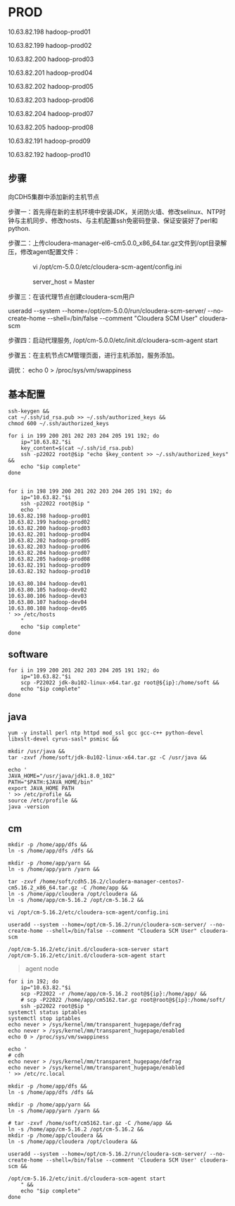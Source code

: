 # PROD

10.63.82.198 hadoop-prod01

10.63.82.199 hadoop-prod02

10.63.82.200 hadoop-prod03

10.63.82.201 hadoop-prod04

10.63.82.202 hadoop-prod05

10.63.82.203 hadoop-prod06

10.63.82.204 hadoop-prod07

10.63.82.205 hadoop-prod08

10.63.82.191 hadoop-prod09

10.63.82.192 hadoop-prod10

## 步骤

向CDH5集群中添加新的主机节点

步骤一：首先得在新的主机环境中安装JDK，关闭防火墙、修改selinux、NTP时钟与主机同步、修改hosts、与主机配置ssh免密码登录、保证安装好了perl和python.

步骤二：上传cloudera-manager-el6-cm5.0.0_x86_64.tar.gz文件到/opt目录解压，修改agent配置文件：

　　　　vi /opt/cm-5.0.0/etc/cloudera-scm-agent/config.ini

　　　　server_host = Master

步骤三：在该代理节点创建cloudera-scm用户

useradd --system --home=/opt/cm-5.0.0/run/cloudera-scm-server/ --no-create-home --shell=/bin/false --comment "Cloudera SCM User" cloudera-scm

步骤四：启动代理服务,  /opt/cm-5.0.0/etc/init.d/cloudera-scm-agent start

步骤五：在主机节点CM管理页面，进行主机添加，服务添加。

调优： echo 0 > /proc/sys/vm/swappiness

## 基本配置

```shell
ssh-keygen &&
cat ~/.ssh/id_rsa.pub >> ~/.ssh/authorized_keys &&
chmod 600 ~/.ssh/authorized_keys

for i in 199 200 201 202 203 204 205 191 192; do
    ip="10.63.82."$i
    key_content=$(cat ~/.ssh/id_rsa.pub)
    ssh -p22022 root@$ip "echo $key_content >> ~/.ssh/authorized_keys" &&
    echo "$ip complete"
done


for i in 198 199 200 201 202 203 204 205 191 192; do
    ip="10.63.82."$i
    ssh -p22022 root@$ip "
    echo '
10.63.82.198 hadoop-prod01
10.63.82.199 hadoop-prod02
10.63.82.200 hadoop-prod03
10.63.82.201 hadoop-prod04
10.63.82.202 hadoop-prod05
10.63.82.203 hadoop-prod06
10.63.82.204 hadoop-prod07
10.63.82.205 hadoop-prod08
10.63.82.191 hadoop-prod09
10.63.82.192 hadoop-prod10

10.63.80.104 hadoop-dev01
10.63.80.105 hadoop-dev02
10.63.80.106 hadoop-dev03
10.63.80.107 hadoop-dev04
10.63.80.108 hadoop-dev05
' >> /etc/hosts
    "
    echo "$ip complete"
done
```

## software

```shell
for i in 199 200 201 202 203 204 205 191 192; do
    ip="10.63.82."$i
    scp -P22022 jdk-8u102-linux-x64.tar.gz root@${ip}:/home/soft &&
    echo "$ip complete"
done
```

## java

```shell
yum -y install perl ntp httpd mod_ssl gcc gcc-c++ python-devel libxslt-devel cyrus-sasl* psmisc &&

mkdir /usr/java &&
tar -zxvf /home/soft/jdk-8u102-linux-x64.tar.gz -C /usr/java &&

echo '
JAVA_HOME="/usr/java/jdk1.8.0_102"
PATH="$PATH:$JAVA_HOME/bin"
export JAVA_HOME PATH
' >> /etc/profile &&
source /etc/profile &&
java -version
```

## cm

```shell
mkdir -p /home/app/dfs &&
ln -s /home/app/dfs /dfs &&

mkdir -p /home/app/yarn &&
ln -s /home/app/yarn /yarn &&

tar -zxvf /home/soft/cdh5.16.2/cloudera-manager-centos7-cm5.16.2_x86_64.tar.gz -C /home/app &&
ln -s /home/app/cloudera /opt/cloudera &&
ln -s /home/app/cm-5.16.2 /opt/cm-5.16.2 &&

vi /opt/cm-5.16.2/etc/cloudera-scm-agent/config.ini

useradd --system --home=/opt/cm-5.16.2/run/cloudera-scm-server/ --no-create-home --shell=/bin/false --comment "Cloudera SCM User" cloudera-scm

/opt/cm-5.16.2/etc/init.d/cloudera-scm-server start
/opt/cm-5.16.2/etc/init.d/cloudera-scm-agent start
```

> agent node

```shell
for i in 192; do
    ip="10.63.82."$i
    scp -P22022 -r /home/app/cm-5.16.2 root@${ip}:/home/app/ &&
    # scp -P22022 /home/app/cm5162.tar.gz root@root@${ip}:/home/soft/
    ssh -p22022 root@$ip "
systemctl status iptables
systemctl stop iptables
echo never > /sys/kernel/mm/transparent_hugepage/defrag
echo never > /sys/kernel/mm/transparent_hugepage/enabled
echo 0 > /proc/sys/vm/swappiness

echo '
# cdh
echo never > /sys/kernel/mm/transparent_hugepage/defrag
echo never > /sys/kernel/mm/transparent_hugepage/enabled
' >> /etc/rc.local

mkdir -p /home/app/dfs &&
ln -s /home/app/dfs /dfs &&

mkdir -p /home/app/yarn &&
ln -s /home/app/yarn /yarn &&

# tar -zxvf /home/soft/cm5162.tar.gz -C /home/app &&
ln -s /home/app/cm-5.16.2 /opt/cm-5.16.2 &&
mkdir -p /home/app/cloudera &&
ln -s /home/app/cloudera /opt/cloudera &&

useradd --system --home=/opt/cm-5.16.2/run/cloudera-scm-server/ --no-create-home --shell=/bin/false --comment 'Cloudera SCM User' cloudera-scm &&

/opt/cm-5.16.2/etc/init.d/cloudera-scm-agent start
    " &&
    echo "$ip complete"
done
```

